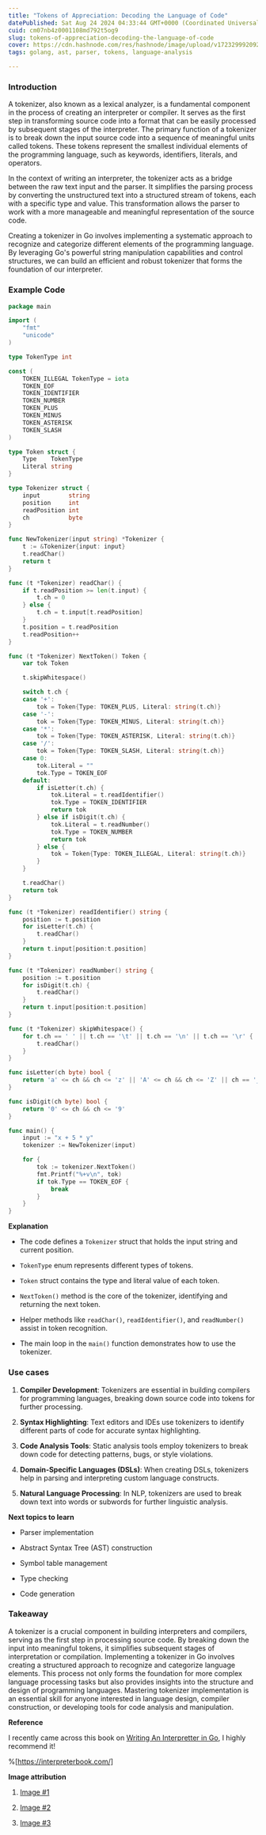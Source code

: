 ```yaml
---
title: "Tokens of Appreciation: Decoding the Language of Code"
datePublished: Sat Aug 24 2024 04:33:44 GMT+0000 (Coordinated Universal Time)
cuid: cm07nb4z0001108md792t5og9
slug: tokens-of-appreciation-decoding-the-language-of-code
cover: https://cdn.hashnode.com/res/hashnode/image/upload/v1723299920926/e5ebf5e0-08f7-41e3-b573-aeae254c1f65.png
tags: golang, ast, parser, tokens, language-analysis

---
```


### Introduction

A tokenizer, also known as a lexical analyzer, is a fundamental component in the process of creating an interpreter or compiler. It serves as the first step in transforming source code into a format that can be easily processed by subsequent stages of the interpreter. The primary function of a tokenizer is to break down the input source code into a sequence of meaningful units called tokens. These tokens represent the smallest individual elements of the programming language, such as keywords, identifiers, literals, and operators.

In the context of writing an interpreter, the tokenizer acts as a bridge between the raw text input and the parser. It simplifies the parsing process by converting the unstructured text into a structured stream of tokens, each with a specific type and value. This transformation allows the parser to work with a more manageable and meaningful representation of the source code.

Creating a tokenizer in Go involves implementing a systematic approach to recognize and categorize different elements of the programming language. By leveraging Go's powerful string manipulation capabilities and control structures, we can build an efficient and robust tokenizer that forms the foundation of our interpreter.

### Example Code

```go
package main

import (
	"fmt"
	"unicode"
)

type TokenType int

const (
	TOKEN_ILLEGAL TokenType = iota
	TOKEN_EOF
	TOKEN_IDENTIFIER
	TOKEN_NUMBER
	TOKEN_PLUS
	TOKEN_MINUS
	TOKEN_ASTERISK
	TOKEN_SLASH
)

type Token struct {
	Type    TokenType
	Literal string
}

type Tokenizer struct {
	input        string
	position     int
	readPosition int
	ch           byte
}

func NewTokenizer(input string) *Tokenizer {
	t := &Tokenizer{input: input}
	t.readChar()
	return t
}

func (t *Tokenizer) readChar() {
	if t.readPosition >= len(t.input) {
		t.ch = 0
	} else {
		t.ch = t.input[t.readPosition]
	}
	t.position = t.readPosition
	t.readPosition++
}

func (t *Tokenizer) NextToken() Token {
	var tok Token

	t.skipWhitespace()

	switch t.ch {
	case '+':
		tok = Token{Type: TOKEN_PLUS, Literal: string(t.ch)}
	case '-':
		tok = Token{Type: TOKEN_MINUS, Literal: string(t.ch)}
	case '*':
		tok = Token{Type: TOKEN_ASTERISK, Literal: string(t.ch)}
	case '/':
		tok = Token{Type: TOKEN_SLASH, Literal: string(t.ch)}
	case 0:
		tok.Literal = ""
		tok.Type = TOKEN_EOF
	default:
		if isLetter(t.ch) {
			tok.Literal = t.readIdentifier()
			tok.Type = TOKEN_IDENTIFIER
			return tok
		} else if isDigit(t.ch) {
			tok.Literal = t.readNumber()
			tok.Type = TOKEN_NUMBER
			return tok
		} else {
			tok = Token{Type: TOKEN_ILLEGAL, Literal: string(t.ch)}
		}
	}

	t.readChar()
	return tok
}

func (t *Tokenizer) readIdentifier() string {
	position := t.position
	for isLetter(t.ch) {
		t.readChar()
	}
	return t.input[position:t.position]
}

func (t *Tokenizer) readNumber() string {
	position := t.position
	for isDigit(t.ch) {
		t.readChar()
	}
	return t.input[position:t.position]
}

func (t *Tokenizer) skipWhitespace() {
	for t.ch == ' ' || t.ch == '\t' || t.ch == '\n' || t.ch == '\r' {
		t.readChar()
	}
}

func isLetter(ch byte) bool {
	return 'a' <= ch && ch <= 'z' || 'A' <= ch && ch <= 'Z' || ch == '_'
}

func isDigit(ch byte) bool {
	return '0' <= ch && ch <= '9'
}

func main() {
	input := "x + 5 * y"
	tokenizer := NewTokenizer(input)

	for {
		tok := tokenizer.NextToken()
		fmt.Printf("%+v\n", tok)
		if tok.Type == TOKEN_EOF {
			break
		}
	}
}
```

**Explanation**

* The code defines a `Tokenizer` struct that holds the input string and current position.
    
* `TokenType` enum represents different types of tokens.
    
* `Token` struct contains the type and literal value of each token.
    
* `NextToken()` method is the core of the tokenizer, identifying and returning the next token.
    
* Helper methods like `readChar()`, `readIdentifier()`, and `readNumber()` assist in token recognition.
    
* The main loop in the `main()` function demonstrates how to use the tokenizer.
    

### Use cases

1. **Compiler Development**: Tokenizers are essential in building compilers for programming languages, breaking down source code into tokens for further processing.
    
2. **Syntax Highlighting**: Text editors and IDEs use tokenizers to identify different parts of code for accurate syntax highlighting.
    
3. **Code Analysis Tools**: Static analysis tools employ tokenizers to break down code for detecting patterns, bugs, or style violations.
    
4. **Domain-Specific Languages (DSLs)**: When creating DSLs, tokenizers help in parsing and interpreting custom language constructs.
    
5. **Natural Language Processing**: In NLP, tokenizers are used to break down text into words or subwords for further linguistic analysis.
    

**Next topics to learn**

* Parser implementation
    
* Abstract Syntax Tree (AST) construction
    
* Symbol table management
    
* Type checking
    
* Code generation
    

### Takeaway

A tokenizer is a crucial component in building interpreters and compilers, serving as the first step in processing source code. By breaking down the input into meaningful tokens, it simplifies subsequent stages of interpretation or compilation. Implementing a tokenizer in Go involves creating a structured approach to recognize and categorize language elements. This process not only forms the foundation for more complex language processing tasks but also provides insights into the structure and design of programming languages. Mastering tokenizer implementation is an essential skill for anyone interested in language design, compiler construction, or developing tools for code analysis and manipulation.

**Reference**

I recently came across this book on [Writing An Interpretter in Go](https://interpreterbook.com/), I highly recommend it!

%[https://interpreterbook.com/] 

**Image attribution**

1. [Image #1](https://www.freepik.com/free-vector/programmer-working-web-development-code-engineer-programming-python-php-java-script-computer_14723889.htm#fromView=search&page=1&position=3&uuid=e68633e2-a0ce-4e24-a69d-829891518ae7)
    
2. [Image #2](https://www.freepik.com/free-vector/golden-coin-different-positions-shiny-piece-metal-value-money_3266614.htm#fromView=search&page=1&position=29&uuid=abbf6700-dee7-4481-9808-adb2c7a1a602)
    
3. [Image #3](https://www.freepik.com/free-vector/hand-coding-concept-illustration_21532468.htm#fromView=search&page=1&position=18&uuid=e68633e2-a0ce-4e24-a69d-829891518ae7)